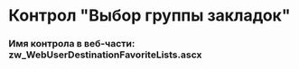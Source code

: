 ﻿---
description: 2.5.0.0
---
# Контрол "Выбор группы закладок"
### Имя контрола в веб-части: zw_WebUserDestinationFavoriteLists.ascx

